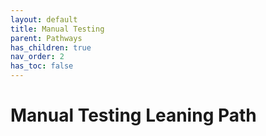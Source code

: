```yaml
---
layout: default
title: Manual Testing
parent: Pathways
has_children: true
nav_order: 2
has_toc: false
---
```


# Manual Testing Leaning Path

